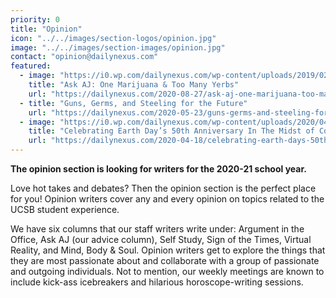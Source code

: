 ```yaml
---
priority: 0
title: "Opinion"
icon: "../../images/section-logos/opinion.jpg"
image: "../../images/section-images/opinion.jpg"
contact: "opinion@dailynexus.com"
featured:
  - image: "https://i0.wp.com/dailynexus.com/wp-content/uploads/2019/02/ask-aj.jpg"
    title: "Ask AJ: One Marijuana & Too Many Yerbs"
    url: "https://dailynexus.com/2020-08-27/ask-aj-one-marijuana-too-many-yerbs/"
  - title: "Guns, Germs, and Steeling for the Future"
    url: "https://dailynexus.com/2020-05-23/guns-germs-and-steeling-for-the-future/"
  - image: "https://i0.wp.com/dailynexus.com/wp-content/uploads/2020/04/earthday-e1586999410466.jpg"
    title: "Celebrating Earth Day’s 50th Anniversary In The Midst of Coronavirus"
    url: "https://dailynexus.com/2020-04-18/celebrating-earth-days-50th-anniversary-in-the-midst-of-covid-19/"
---
```

**The opinion section is looking for writers for the 2020-21 school year.**

Love hot takes and debates? Then the opinion section is the perfect place for you!
Opinion writers cover any and every opinion on topics related to the UCSB student experience. 

We have six columns that our staff writers write under: Argument in the Office, Ask AJ
(our advice column), Self Study, Sign of the Times, Virtual Reality, and Mind, Body & Soul.
Opinion writers get to explore the things that they are most passionate about and collaborate 
with a group of passionate and outgoing individuals. Not to mention, our weekly meetings are
known to include kick-ass icebreakers and hilarious horoscope-writing sessions. 